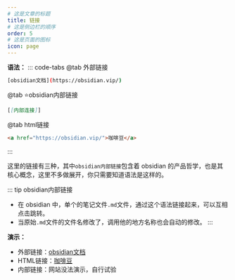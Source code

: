 ```yaml
---
# 这是文章的标题
title: 链接
# 这是侧边栏的顺序
order: 5
# 这是页面的图标
icon: page
---
```

**语法：**
::: code-tabs
@tab 外部链接
```bash
[obsidian文档](https://obsidian.vip/)
```
@tab ⭐️obsidian内部链接
```markdown
[[内部连接]]
```
@tab html链接
```markdown
<a href="https://obsidian.vip/">咖啡豆</a>
```
:::

这里的链接有三种，其中`obsidian内部链接`包含着 obsidian 的产品哲学，也是其核心概念，这里不多做展开，你只需要知道语法是这样的。

::: tip obsidian内部链接
- 在 obsidian 中，单个的笔记文件`.md`文件，通过这个语法链接起来，可以互相点击跳转。
- 当原始`.md`文件的文件名修改了，调用他的地方名称也会自动的修改。
:::

**演示：**
- 外部链接：[obsidian文档](https://obsidian.vip/)
- HTML链接：<a href="https://obsidian.vip/">咖啡豆</a>
- 内部链接：网站没法演示，自行试验